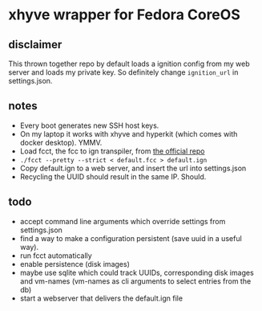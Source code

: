 # xhyve wrapper for Fedora CoreOS

## disclaimer

This thrown together repo by default loads a ignition config from my web server and loads my private key. So definitely change `ignition_url` in settings.json.

## notes

- Every boot generates new SSH host keys.
- On my laptop it works with xhyve and hyperkit (which comes with docker desktop). YMMV.
- Load fcct, the fcc to ign transpiler, from [the official repo](https://github.com/coreos/fcct)
- `./fcct --pretty --strict < default.fcc > default.ign`
- Copy default.ign to a web server, and insert the url into settings.json
- Recycling the UUID should result in the same IP. Should.

## todo

- accept command line arguments which override settings from settings.json
- find a way to make a configuration persistent (save uuid in a useful way).
- run fcct automatically
- enable persistence (disk images)
- maybe use sqlite which could track UUIDs, corresponding disk images and vm-names (vm-names as cli arguments to select entries from the db)
- start a webserver that delivers the default.ign file
